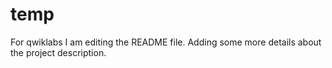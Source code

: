 # temp
For qwiklabs
I am editing the README file. Adding some more details about the project
description.
